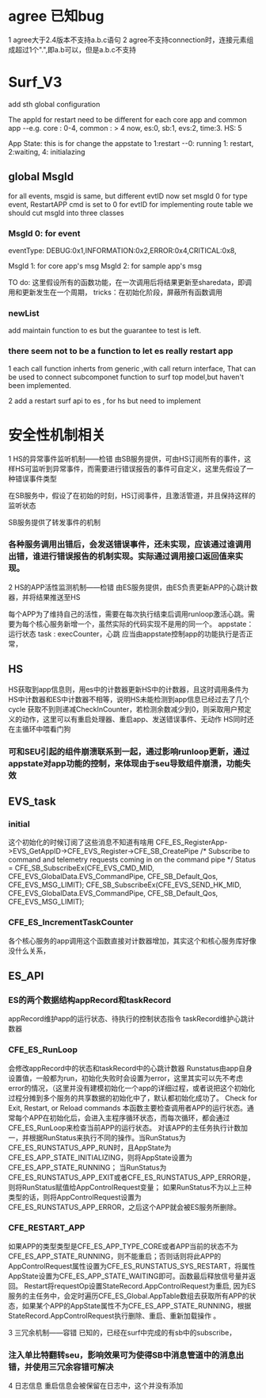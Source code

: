 # agree 已知bug
1 agree大于2.4版本不支持a.b.c语句
2 agree不支持connection时，连接元素组成超过1个".",即a.b可以，但是a.b.c不支持
# Surf_V3
add sth global configuration

The appId for restart need to be different for each core app and common app
	--e.g. core : 0-4, common : > 4
now,
    es:0,
    sb:1, 
    evs:2,
    time:3.
    HS: 5

App State:
this is for change the appstate to 1:restart
	--0: running 1: restart, 2:waiting, 4: initialazing

## global MsgId 
for all events, msgid is same, but different evtID
	now set msgId 0 for type event, 
	RestartAPP cmd is set to 0 for evtID
for implementing route table
we should cut msgId into three classes
### MsgId 0: for event
eventType: DEBUG:0x1,INFORMATION:0x2,ERROR:0x4,CRITICAL:0x8,

MsgId 1: for core app's msg 
MsgId 2: for sample app's msg

TO do:
这里假设所有的函数功能，在一次调用后将结果更新至sharedata，即调用和更新发生在一个周期，
tricks：在初始化阶段，屏蔽所有函数调用	
### newList
add maintain function to es
but the guarantee to test is left.
### there seem not to be  a function to let es really restart app
1 each call function inherts from generic ,with call return interface,
That can be used to connect subcomponet function to surf
top model,but haven't been implemented.

2 add a restart surf api to es , for hs
but need to implement
# 安全性机制相关
1 HS的异常事件监听机制——检错
由SB服务提供，可由HS订阅所有的事件，这样HS可监听到异常事件，而需要进行错误报告的事件可自定义，这里先假设了一种错误事件类型

在SB服务中，假设了在初始的时刻，HS订阅事件，且激活管道，并且保持这样的监听状态

SB服务提供了转发事件的机制
### 各种服务调用出错后，会发送错误事件，还未实现，应该通过谁调用出错，谁进行错误报告的机制实现。实际通过调用接口返回值来实现。

2 HS的APP活性监测机制——检错
由ES服务提供，由ES负责更新APP的心跳计数器，并将结果推送至HS

每个APP为了维持自己的活性，需要在每次执行结束后调用runloop激活心跳。需要为每个核心服务新增一个，虽然实际的代码实现不是用的同一个。
appstate：运行状态 
task : execCounter，心跳
应当由appstate控制app的功能执行是否正常，
## HS
HS获取到app信息则，用es中的计数器更新HS中的计数器，且这时调用条件为HS中计数器和ES中计数器不相等，说明HS未能检测到app信息已经过去了几个cycle
获取不到则递减CheckInCounter，若检测余数减少到0，则采取用户预定义的动作，这里可以有重启处理器、重启app、发送错误事件、无动作
HS同时还在主循环中喂看门狗
### 可和SEU引起的组件崩溃联系到一起，通过影响runloop更新，通过appstate对app功能的控制，来体现由于seu导致组件崩溃，功能失效

## EVS_task
### initial
这个初始化的时候订阅了这些消息不知道有啥用
CFE_ES_RegisterApp->EVS_GetAppID->CFE_EVS_Register->CFE_SB_CreatePipe
/* Subscribe to command and telemetry requests coming in on the command pipe */
   Status = CFE_SB_SubscribeEx(CFE_EVS_CMD_MID, CFE_EVS_GlobalData.EVS_CommandPipe,
                               CFE_SB_Default_Qos, CFE_EVS_MSG_LIMIT);
 CFE_SB_SubscribeEx(CFE_EVS_SEND_HK_MID, CFE_EVS_GlobalData.EVS_CommandPipe,
                               CFE_SB_Default_Qos, CFE_EVS_MSG_LIMIT);

### CFE_ES_IncrementTaskCounter
各个核心服务的app调用这个函数直接对计数器增加，其实这个和核心服务库好像没什么关系，

## ES_API
### ES的两个数据结构appRecord和taskRecord
appRecord维护app的运行状态、待执行的控制状态指令
taskRecord维护心跳计数器
### CFE_ES_RunLoop 
会修改appRecord中的状态和taskRecord中的心跳计数器
Runstatus由app自身设置值，一般都为run，初始化失败时会设置为error，这里其实可以先不考虑error的情况，（这里并没有建模初始化一个app的详细过程，或者说把这个初始化过程分摊到多个服务的共享数据的初始化中了，默认都初始化成功了。
Check for Exit, Restart, or Reload commands
本函数主要检查调用者APP的运行状态。通常每个APP在初始化后，会进入主程序循环状态，而每次循环，都会通过CFE_ES_RunLoop来检查当前APP的运行状态。
对该APP的主任务执行计数加一，并根据RunStatus来执行不同的操作。当RunStatus为CFE_ES_RUNSTATUS_APP_RUN时，且AppState为CFE_ES_APP_STATE_INITIALIZING，则将AppState设置为CFE_ES_APP_STATE_RUNNING；
当RunStatus为CFE_ES_RUNSTATUS_APP_EXIT或者CFE_ES_RUNSTATUS_APP_ERROR是，则将RunStatus赋值给AppControlRequest变量；
如果RunStatus不为以上三种类型的话，则将AppControlRequest设置为CFE_ES_RUNSTATUS_APP_ERROR，之后这个APP就会被ES服务所删除。



### CFE_RESTART_APP
 如果APP的类型类型是CFE_ES_APP_TYPE_CORE或者APP当前的状态不为CFE_ES_APP_STATE_RUNNING，则不能重启；否则话则将此APP的AppControlRequest属性设置为CFE_ES_RUNSTATUS_SYS_RESTART，将属性AppState设置为CFE_ES_APP_STATE_WAITING即可。函数最后释放信号量并返回。
 Restart将requestOp设置StateRecord.AppControlRequest为重启,
因为ES服务的主任务中，会定时遍历CFE_ES_Global.AppTable数组去获取所有APP的状态，如果某个APP的AppState属性不为CFE_ES_APP_STATE_RUNNING，根据StateRecord.AppControlRequest执行删除、重启、重新加载操作 。

3 三冗余机制——容错
已知的，已经在surf中完成的有sb中的subscribe，

### 注入单比特翻转seu，影响效果可为使得SB中消息管道中的消息出错，并使用三冗余容错可解决


4 日志信息
重启信息会被保留在日志中，这个并没有添加